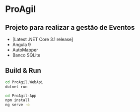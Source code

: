 # ProAgil

## Projeto para realizar a gestão de Eventos

- [Latest .NET Core 3.1 release]
- Angula 9
- AutoMapper
- Banco SQLite

## Build & Run

```sh
cd ProAgil.WebApi
dotnet run

cd ProAgil-App
npm install
ng serve -o
```
